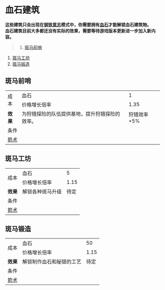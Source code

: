 # 血石建筑
**这些建筑只会出现在<a href="?file=001-猫咪百科/11-挑战#钢铁意志">钢铁意志</a>模式中，你需要拥有<a href="?file=003-资源大全/57-血石">血石</a>才能解锁血石建筑物。<br>血石建筑目前大多都还没有实际的效果，需要等待游戏版本更新进一步加入新内容。**

>1. [斑马前哨](#斑马前哨 "斑马前哨")
1. [斑马工坊](#斑马工坊 "斑马工坊")
1. [斑马锻造](#斑马锻造 "斑马锻造")


## 斑马前哨
<table class="wikitable">
	<tbody>
		<tr>
			<td rowspan="2">
							成本
			</td>
			<td>
							血石
			</td>
			<td>
							1
			</td>
		<tr>
			<td>
						价格增长倍率
			</td>
			<td>
						1.35
			</td>
		</tr>
		<tr>
			<td rowspan="1">
				<strong>
							效果
				</strong>
			</td>
			<td>
						为狩猎探险的队伍提供基地，提升狩猎探险的效率。
			</td>
			<td>
				狩猎效率+5%
				</a>
			</td>
		</tr>
		</tr>
		<tr>
			<td colspan="3">
						条件
			</td>
		</tr>
		<tr>
			<td colspan="3">
				<a href="?file=001-猫咪百科/03-科学/01-科学#箭术">
							箭术
				</a>
			</td>
		</tr>
	</tbody>
</table>

## 斑马工坊
<table class="wikitable">
	<tbody>
		<tr>
			<td rowspan="2">
							成本
			</td>
			<td>
							血石
			</td>
			<td>
							5
			</td>
		<tr>
			<td>
						价格增长倍率
			</td>
			<td>
						1.15
			</td>
		</tr>
		<tr>
			<td rowspan="1">
				<strong>
							效果
				</strong>
			</td>
			<td>
						解锁各种斑马升级
			</td>
			<td>
				待定
				</a>
			</td>
		</tr>
		</tr>
		<tr>
			<td colspan="3">
						条件
			</td>
		</tr>
		<tr>
			<td colspan="3">
				<a href="?file=001-猫咪百科/03-科学/01-科学#箭术">
							箭术
				</a>
			</td>
		</tr>
	</tbody>
</table>

## 斑马锻造
<table class="wikitable">
	<tbody>
		<tr>
			<td rowspan="2">
							成本
			</td>
			<td>
							血石
			</td>
			<td>
							50
			</td>
		<tr>
			<td>
						价格增长倍率
			</td>
			<td>
						1.15
			</td>
		</tr>
		<tr>
			<td rowspan="1">
				<strong>
							效果
				</strong>
			</td>
			<td>
						解锁制作血石和秘银的工艺
			</td>
			<td>
				待定
				</a>
			</td>
		</tr>
		</tr>
		<tr>
			<td colspan="3">
						条件
			</td>
		</tr>
		<tr>
			<td colspan="3">
				<a href="?file=001-猫咪百科/03-科学/01-科学#箭术">
							箭术
				</a>
			</td>
		</tr>
	</tbody>
</table>
